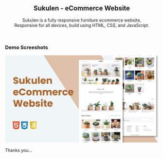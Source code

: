 <div align="center">
  <br />

  <h2 align="center">Sukulen - eCommerce Website</h2>

  Sukulen is a fully responsive furniture ecommerce website, <br />Responsive for all devices, build using HTML, CSS, and JavaScript.

</div>

<br />

### Demo Screeshots

![Sukulen Desktop Demo](./readme-images/readme.png "Desktop Demo")


Thanks you...


